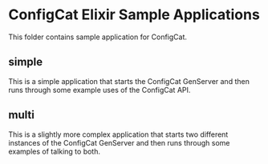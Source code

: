 # ConfigCat Elixir Sample Applications

This folder contains sample application for ConfigCat.

## simple

This is a simple application that starts the ConfigCat GenServer and then runs through some example uses of the ConfigCat API.

## multi

This is a slightly more complex application that starts two different instances of the ConfigCat GenServer and then runs through some examples of talking to both.
